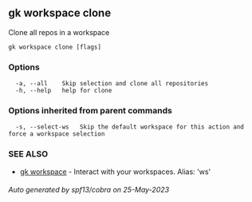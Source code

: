 ## gk workspace clone

Clone all repos in a workspace

```
gk workspace clone [flags]
```

### Options

```
  -a, --all    Skip selection and clone all repositories
  -h, --help   help for clone
```

### Options inherited from parent commands

```
  -s, --select-ws   Skip the default workspace for this action and force a workspace selection
```

### SEE ALSO

* [gk workspace](gk_workspace.md)	 - Interact with your workspaces. Alias: 'ws'

###### Auto generated by spf13/cobra on 25-May-2023
